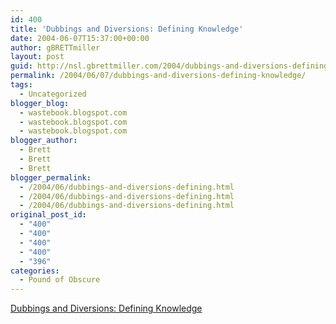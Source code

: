 ```yaml
---
id: 400
title: 'Dubbings and Diversions: Defining Knowledge'
date: 2004-06-07T15:37:00+00:00
author: gBRETTmiller
layout: post
guid: http://nsl.gbrettmiller.com/2004/dubbings-and-diversions-defining-knowledge
permalink: /2004/06/07/dubbings-and-diversions-defining-knowledge/
tags:
  - Uncategorized
blogger_blog:
  - wastebook.blogspot.com
  - wastebook.blogspot.com
  - wastebook.blogspot.com
blogger_author:
  - Brett
  - Brett
  - Brett
blogger_permalink:
  - /2004/06/dubbings-and-diversions-defining.html
  - /2004/06/dubbings-and-diversions-defining.html
  - /2004/06/dubbings-and-diversions-defining.html
original_post_id:
  - "400"
  - "400"
  - "400"
  - "400"
  - "396"
categories:
  - Pound of Obscure
---
```

[Dubbings and Diversions: Defining Knowledge](http://jaarons.typepad.com/dubbings/2004/05/defining_knowle.html)